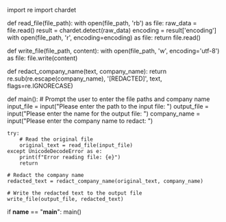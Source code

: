 import re
import chardet

def read_file(file_path):
    with open(file_path, 'rb') as file:
        raw_data = file.read()
        result = chardet.detect(raw_data)
        encoding = result['encoding']
    with open(file_path, 'r', encoding=encoding) as file:
        return file.read()

def write_file(file_path, content):
    with open(file_path, 'w', encoding='utf-8') as file:
        file.write(content)

def redact_company_name(text, company_name):
    return re.sub(re.escape(company_name), '[REDACTED]', text, flags=re.IGNORECASE)

def main():
    # Prompt the user to enter the file paths and company name
    input_file = input("Please enter the path to the input file: ")
    output_file = input("Please enter the name for the output file: ")
    company_name = input("Please enter the company name to redact: ")

    try:
        # Read the original file
        original_text = read_file(input_file)
    except UnicodeDecodeError as e:
        print(f"Error reading file: {e}")
        return

    # Redact the company name
    redacted_text = redact_company_name(original_text, company_name)

    # Write the redacted text to the output file
    write_file(output_file, redacted_text)

if __name__ == "__main__":
    main()